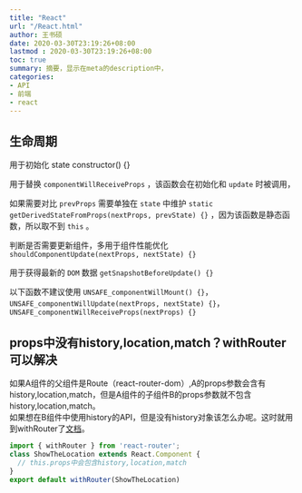 ```yaml
---
title: "React"
url: "/React.html"
author: 王书硕
date: 2020-03-30T23:19:26+08:00
lastmod : 2020-03-30T23:19:26+08:00
toc: true
summary: 摘要，显示在meta的description中，
categories:
- API
- 前端
- react
---
```


## 生命周期

用于初始化 state  constructor() {}

用于替换 `componentWillReceiveProps` ，该函数会在初始化和 `update` 时被调用，

如果需要对比 `prevProps` 需要单独在 `state` 中维护  `static getDerivedStateFromProps(nextProps, prevState) {}` ，因为该函数是静态函数，所以取不到 `this` 。

判断是否需要更新组件，多用于组件性能优化  `shouldComponentUpdate(nextProps, nextState) {}`

用于获得最新的 `DOM` 数据  `getSnapshotBeforeUpdate() {}`

以下函数不建议使用  `UNSAFE_componentWillMount() {}`，`UNSAFE_componentWillUpdate(nextProps, nextState) {}`，`UNSAFE_componentWillReceiveProps(nextProps) {}`

## props中没有history,location,match？withRouter可以解决

如果A组件的父组件是Route（react-router-dom）,A的props参数会含有history,location,match，但是A组件的子组件B的props参数就不包含history,location,match。  
如果想在B组件中使用history的API，但是没有history对象该怎么办呢。这时就用到withRouter了[文档][react-router]。

```js
import { withRouter } from 'react-router';
class ShowTheLocation extends React.Component {
  // this.props中会包含history,location,match
}
export default withRouter(ShowTheLocation)
```

[react-router]:https://reacttraining.com/react-router/web/api/withRouter